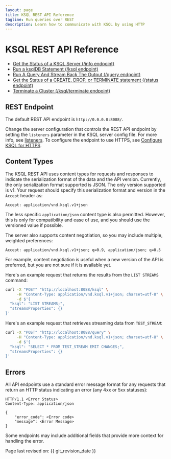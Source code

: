 ```yaml
---
layout: page
title: KSQL REST API Reference
tagline: Run queries over REST
description: Learn how to communicate with KSQL by using HTTP
---
```


KSQL REST API Reference
=======================

- [Get the Status of a KSQL Server (/info endpoint)](ksqldb-rest-api/info-endpoint.md)
- [Run a ksqlDB Statement (/ksql endpoint)](ksqldb-rest-api/ksql-endpoint.md)
- [Run A Query And Stream Back The Output (/query endpoint)](ksqldb-rest-api/query-endpoint.md)
- [Get the Status of a CREATE, DROP, or TERMINATE statement (/status endpoint)](ksqldb-rest-api/status-endpoint.md)
- [Terminate a Cluster (/ksql/terminate endpoint)](ksqldb-rest-api/terminate-endpoint.md)

REST Endpoint
-------------

The default REST API endpoint is `http://0.0.0.0:8088/`.

Change the server configuration that controls the REST API endpoint by
setting the `listeners` parameter in the KSQL server config file. For
more info, see [listeners](../installation/server-config/config-reference.md#listeners).
To configure the endpoint to use HTTPS, see
[Configure KSQL for HTTPS](../installation/server-config/security.md#configure-ksql-for-https).

Content Types
-------------

The KSQL REST API uses content types for requests and responses to
indicate the serialization format of the data and the API version.
Currently, the only serialization format supported is JSON. The only
version supported is v1. Your request should specify this serialization
format and version in the `Accept` header as:

```
Accept: application/vnd.ksql.v1+json
```

The less specific `application/json` content type is also permitted.
However, this is only for compatibility and ease of use, and you should
use the versioned value if possible.

The server also supports content negotiation, so you may include
multiple, weighted preferences:

```
Accept: application/vnd.ksql.v1+json; q=0.9, application/json; q=0.5
```

For example, content negotiation is useful when a new version of the API
is preferred, but you are not sure if it is available yet.

Here's an example request that returns the results from the
`LIST STREAMS` command:

```bash
curl -X "POST" "http://localhost:8088/ksql" \
     -H "Content-Type: application/vnd.ksql.v1+json; charset=utf-8" \
     -d $'{
  "ksql": "LIST STREAMS;",
  "streamsProperties": {}
}'
```

Here's an example request that retrieves streaming data from
`TEST_STREAM`:

```bash
curl -X "POST" "http://localhost:8088/query" \
     -H "Content-Type: application/vnd.ksql.v1+json; charset=utf-8" \
     -d $'{
  "ksql": "SELECT * FROM TEST_STREAM EMIT CHANGES;",
  "streamsProperties": {}
}'
```

Errors
------

All API endpoints use a standard error message format for any requests
that return an HTTP status indicating an error (any 4xx or 5xx
statuses):

```http
HTTP/1.1 <Error Status>
Content-Type: application/json

{
    "error_code": <Error code>
    "message": <Error Message>
}
```

Some endpoints may include additional fields that provide more context
for handling the error.

Page last revised on: {{ git_revision_date }}
